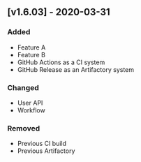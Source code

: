 ## [v1.6.03] - 2020-03-31
### Added
- Feature A
- Feature B
- GitHub Actions as a CI system
- GitHub Release as an Artifactory system

### Changed
- User API
- Workflow

### Removed
- Previous CI build
- Previous Artifactory